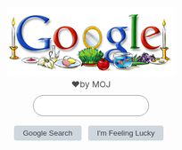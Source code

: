 <!DOCTYPE html>
<html>

<head>
<title>
    AIO-MOJ Google
</title>
</head>
<body style=" text-align: center; ">
    <br>
    <br>
    <br>
    <br>
    <img src="persian_newyear05.gif">
    <span _ngcontent-ish-c89="" 
    style="width: 100%; text-align: center; 
    display: block; padding-top: 2px; 
    direction: rtl; 
    font-size: 15px; opacity: 0.7;
    color: rgb(0, 0, 0);"> by MOJ❤️ </span>
<input style="border-radius: 20px; width: 40%; height: 34px; 
border: 0.3px solid rgb(153, 148, 148); max-width: 584px; margin-top: 10px;
">
<br>
<br>
<button style="padding: 6px 16px; border: none; border-radius: 4px; background-color: #cfd6dd; 
font-family: Arial, Helvetica, sans-serif; font-size: 14; color: #3c4043; margin-right: 8px;">
    Google Search
</button>
<button style="padding: 6px 16px; border: none; border-radius: 4px; background-color: #cfd6dd; 
font-family: Arial, Helvetica, sans-serif; font-size: 14; color: #3c4043; margin-right: 8px;">
    I'm Feeling Lucky
</button>

<br>
<br><br><br><br><br>
</body>



</html>
